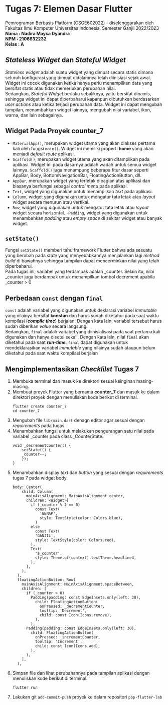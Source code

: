 # Tugas 7: Elemen Dasar Flutter

Pemrograman Berbasis Platform (CSGE602022) - diselenggarakan oleh Fakultas Ilmu Komputer Universitas Indonesia, Semester Ganjil 2022/2023 \
**Nama  : Nadira Maysa Dyandra** \
**NPM   : 2106632232** \
**Kelas : A**

## *Stateless Widget* dan *Stateful Widget*
*Stateless widget* adalah suatu widget yang dimuat secara statis dimana seluruh konfigurasi yang dimuat didalamnya telah diinisiasi sejak awal. Widget ini cocok digunakan ketika hanya perlu menampilkan data yang bersifat statis atau tidak memerlukan perubahan nilai. 
<br>
Sedangkan, *Stateful Widget* berlaku sebaliknya, yaitu bersifat dinamis, sehingga widget ini dapat diperbaharui kapanpun dibutuhkan berdasarkan *user actions* atau ketika terjadi perubahan data. Widget ini dapat mengubah tampilan, menambahkan widget lainnya, mengubah nilai variabel, ikon, warna, dan lain sebagainya. 

## Widget Pada Proyek counter_7
- `MaterialApp()`, merupakan widget utama yang akan diakses pertama kali oleh fungsi `main()`. Widget ini memiliki properti **home** yang akan menjadi *default route* aplikasi. 
- `Scaffold()`, merupakan widget utama yang akan ditampilkan pada aplikasi. Widget ini pada dasarnya adalah wadah untuk semua widget lainnya. `Scaffold()` juga menampung beberapa fitur dasar seperti AppBar, Body, BottomNavigationBar, FloatingActionButton, dll. 
- `AppBar`, merupakan widget yang terletak dibagian atas aplikasi dan biasanya berfungsi sebagai *control menu* pada aplikasi. 
- `Text`, widget yang digunakan untuk menampilkan *text* pada aplikasi. 
- `Column`, widget yang digunakan untuk mengatur tata letak atau *layout* widget secara menurun atau vertikal. 
- `Row`, widget yang digunakan untuk mengatur tata letak atau *layout* widget secara horizontal. 
-`Padding`, widget yang digunakan untuk menambahkan *padding* atau *empty space* di sekitar widget atau banyak widget.

## `setState()`
Fungsi `setState()` memberi tahu framework Flutter bahwa ada sesuatu yang berubah pada *state* yang menyebabkannya menjalankan lagi *method build* di bawahnya sehingga tampilan dapat mencerminkan nilai yang telah diperbaharui. 
<br>
Pada tugas ini, variabel yang terdampak adalah _counter. Selain itu, nilai _counter juga berdampak untuk menampilkan tombol decrement apabila _counter > 0

## Perbedaan `const` dengan `final`
`const` adalah variabel yang digunakan untuk deklarasi variabel *immutable* yang nilainya bersifat **konstan** dan harus sudah diketahui pada saat waktu kompilasi (***compile time***) berjalan. Dengan kata lain, variabel tersebut harus sudah diberikan *value* secara langsung.
<br> 
Sedangkan, `final` adalah variabel yang diinisialisasi pada saat pertama kali digunakan dan hanya disetel sekali. Dengan kata lain, nilai `final` akan diketahui pada saat ***run-time***. `final` dapat digunakan untuk mendeklarasikan variabel *immutable* yang nilainya sudah ataupun belum diketahui pada saat waktu kompilasi berjalan

## Mengimplementasikan *Checklilst* Tugas 7
1. Membuka terminal dan masuk ke direktori sesuai keinginan masing-masing.
2. Membuat proyek Flutter yang bernama **counter_7** dan masuk ke dalam direktori proyek dengan menuliskan kode berikut di terminal.
    ```
    flutter create counter_7
    cd counter_7
    ``` 
3. Mengubah file `lib/main.dart` denagn editor agar sesuai dengan *requirements* pada tugas.
4. Menambahkan fungsi untuk melakukan pengurangan satu nilai pada variabel _counter pada class _CounterState.
    ```
    void _decrementCounter() {
        setState(() {
        _counter--;
        });
    }
    ```
5. Menambahkan display *text* dan *button* yang sesuai dengan *requirements* tugas 7 pada widget body.
    ```
    body: Center(
        child: Column(
          mainAxisAlignment: MainAxisAlignment.center,
          children: <Widget>[
            if (_counter % 2 == 0) 
              const Text(
                'GENAP',
                style: TextStyle(color: Colors.blue),
              )
            else 
              const Text(
              'GANJIL',
              style: TextStyle(color: Colors.red),
            ),
            Text(
              '$_counter',
              style: Theme.of(context).textTheme.headline4,
            ),
          ],
        ),
      ),
      floatingActionButton: Row(
        mainAxisAlignment: MainAxisAlignment.spaceBetween,
        children: [
          if (_counter > 0)
            Padding(padding: const EdgeInsets.only(left: 30),
              child: FloatingActionButton(
                onPressed: _decrementCounter,
                tooltip: 'Decrement',
                child: const Icon(Icons.remove),
              ),
            ),
          Padding(padding: const EdgeInsets.only(left: 30),
            child: FloatingActionButton(
              onPressed: _incrementCounter,
              tooltip: 'Increment',
              child: const Icon(Icons.add),
            ),
          ),
        ],
      ),
    ```
6. Simpan file dan lihat perubahannya pada tampilan aplikasi dengan menuliskan kode berikut di terminal.
    ```
    flutter run
    ```
7. Lakukan git `add`-`commit`-`push` proyek ke dalam repositori `pbp-flutter-lab`